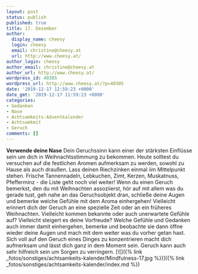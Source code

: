 ```yaml
---
layout: post
status: publish
published: true
title: 17. Dezember
author:
  display_name: cheesy
  login: cheesy
  email: christine@cheesy.at
  url: http://www.cheesy.at/
author_login: cheesy
author_email: christine@cheesy.at
author_url: http://www.cheesy.at/
wordpress_id: 40305
wordpress_url: http://www.cheesy.at/?p=40305
date: '2019-12-17 12:59:23 +0000'
date_gmt: '2019-12-17 11:59:23 +0000'
categories:
- Gedanken
- Nase
- Achtsamkeits-Adventkalender
- Achtsamkeit
- Geruch
comments: []
---
```

 **Verwende deine Nase**
Dein Geruchssinn kann einer der stärksten Einflüsse sein um dich in Weihnachtsstimmung zu bekommen. Heute solltest du versuchen auf die festlichen Aromen aufmerksam zu werden, sowohl zu Hause als auch draußen. Lass deinen Riechzinken einmal iim Mittelpunkt stehen.
Frische Tannennadeln, Lebkuchen, Zimt, Kerzen, Muskatnuss, Pfefferminz - die Liste geht noch viel weiter! Wenn du einen Geruch bemerkst, den du mit Weihnachten assoziierst, hör auf mit allem was du gerade tust, geh nahe an das Geruchsobjekt dran, schließe deine Augen und bemerke welche Gefühle mit dem Aroma einhergehen!
Vielleicht erinnert dich der Geruch an eine spezielle Zeit oder an ein früheres Weihnachten. Vielleicht kommen bekannte oder auch unerwartete Gefühle auf? Vielleicht steigert es deine Vorfreude? Welche Gefühle und Gedanken auch immer damit einhergehen, bemerke und beobachte sie dann öffne wieder deine Augen und mach mit dem weiter was du vorher getan hast.
Sich voll auf den Geruch eines Dinges zu konzentrieren macht dich aufmerksam und lässt dich ganz in dem Moment sein. Geruch kann auch sehr hilfreich sein um Sorgen zu verringern.
[![]({% link _fotos/sonstiges/achtsamkeits-kalender/Mindfulness-17.jpg %})]({% link _fotos/sonstiges/achtsamkeits-kalender/index.md %})

